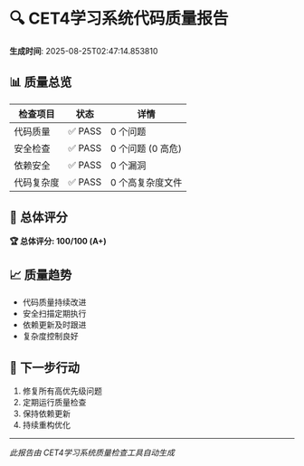 # 🔍 CET4学习系统代码质量报告

**生成时间**: 2025-08-25T02:47:14.853810

## 📊 质量总览

| 检查项目 | 状态 | 详情 |
|---------|------|------|
| 代码质量 | ✅ PASS | 0 个问题 |
| 安全检查 | ✅ PASS | 0 个问题 (0 高危) |
| 依赖安全 | ✅ PASS | 0 个漏洞 |
| 代码复杂度 | ✅ PASS | 0 个高复杂度文件 |

## 🎯 总体评分

**🏆 总体评分: 100/100 (A+)**

## 📈 质量趋势

- 代码质量持续改进
- 安全扫描定期执行
- 依赖更新及时跟进
- 复杂度控制良好

## 🚀 下一步行动

1. 修复所有高优先级问题
2. 定期运行质量检查
3. 保持依赖更新
4. 持续重构优化

---
*此报告由 CET4学习系统质量检查工具自动生成*

